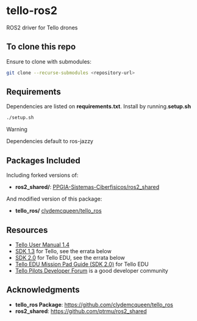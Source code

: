 # tello-ros2
ROS2 driver for Tello drones

## To clone this repo
Ensure to clone with submodules:

```bash
git clone --recurse-submodules <repository-url>
```

## Requirements
Dependencies are listed on **requirements.txt**. Install by running.**setup.sh**  
```bash
./setup.sh
```

> [!WARNING] 
> Dependencies default to ros-jazzy

## Packages Included

Including forked versions of:
- **ros2_shared/**: [PPGIA-Sistemas-Ciberfisicos/ros2_shared](https://github.com/PPGIA-Sistemas-Ciberfisicos/ros2_shared)

And modified version of this package:
- **tello_ros/** [clydemcqueen/tello_ros](https://github.com/clydemcqueen/tello_ros)

## Resources

* [Tello User Manual 1.4](https://dl-cdn.ryzerobotics.com/downloads/Tello/Tello%20User%20Manual%20v1.4.pdf)
* [SDK 1.3](https://terra-1-g.djicdn.com/2d4dce68897a46b19fc717f3576b7c6a/Tello%20%E7%BC%96%E7%A8%8B%E7%9B%B8%E5%85%B3/For%20Tello/Tello%20SDK%20Documentation%20EN_1.3_1122.pdf)
for Tello, see the errata below
* [SDK 2.0](https://dl-cdn.ryzerobotics.com/downloads/Tello/Tello%20SDK%202.0%20User%20Guide.pdf)
for Tello EDU, see the errata below
* [Tello EDU Mission Pad Guide (SDK 2.0)](https://dl-cdn.ryzerobotics.com/downloads/Tello/Tello%20Mission%20Pad%20User%20Guide.pdf)
for Tello EDU
* [Tello Pilots Developer Forum](https://tellopilots.com/forums/tello-development.8/)
is a good developer community

## Acknowledgments

- **tello_ros Package**: https://github.com/clydemcqueen/tello_ros
- **ros2_shared**: https://github.com/ptrmu/ros2_shared 